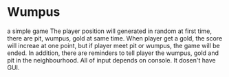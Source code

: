 # Wumpus
 a simple game
The player position will generated in random at first time, there are pit, wumpus, gold at same time. 
When player get a gold, the score will increae at one point, but if player meet pit or wumpus, the game will be ended.
In addition, there are reminders to tell player the wumpus, gold and pit in the neighbourhood.
All of input depends on console. It dosen't have GUI.
